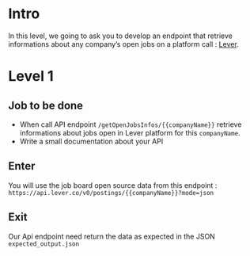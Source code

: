 # Intro

In this level, we going to ask you to develop an endpoint that retrieve informations about any company’s open jobs on a platform call :  [Lever]("https://www.lever.co/").

# Level 1

## Job to be done 
- When call API endpoint `/getOpenJobsInfos/{{companyName}}` retrieve informations about jobs open in Lever platform for this `companyName`.
- Write a small documentation about your API

## Enter 
You will use the job board open source data from this endpoint : 
`https://api.lever.co/v0/postings/{{companyName}}?mode=json`

## Exit 
Our Api endpoint need return the data as expected in the JSON `expected_output.json`